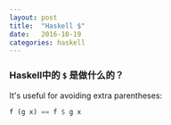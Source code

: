 ```yaml
---
layout: post
title:  "Haskell $"
date:   2016-10-19
categories: haskell
---
```


### Haskell中的 `$` 是做什么的？

It's useful for avoiding extra parentheses: 

```haskell
f (g x) == f $ g x
```